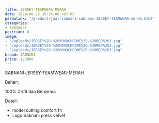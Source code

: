 ```yaml
---
title: JERSEY-TEAMWEAR-MERAH
date: 2020-06-22 16:34:00 +07:00
permalink: "/product/jual-sabnani-sabnani-JERSEY-TEAMWEAR-merah.html"
categories:
- teamwear
position: 0
image:
- "/uploads/JERSEY%20-%20MONOCHROME%20-%20RED%201.jpg"
- "/uploads/JERSEY%20-%20MONOCHROME%20-%20RED%202.jpg"
- "/uploads/JERSEY%20-%20MONOCHROME%20-%20RED%203.jpg"
brand: SABNANI
price: 125000
---
```


SABNANI
JERSEY-TEAMWEAR-MERAH

Bahan:

100% Drifit dan Benzema


Detail:

- model cutting comfort fit
- Logo Sabnani press velvet